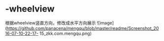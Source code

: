 # -wheelview
根据wheelview竖直方向，修改成水平方向展示
![image](https://github.com/panacena/mengqu/blob/master/readme/Screenshot_2016-07-10-22-17- 15_zkk.com.mengqu.png)
